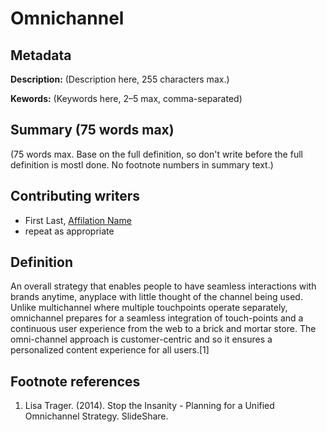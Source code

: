 # Omnichannel

## Metadata

**Description:** (Description here, 255 characters max.)

**Kewords:** (Keywords here, 2–5 max, comma-separated)

## Summary (75 words max)

(75 words max. Base on the full definition, so don't write before the full definition is mostl done. No footnote numbers in summary text.)

## Contributing writers

* First Last, [Affilation Name](url)
* repeat as appropriate

## Definition

An overall strategy that enables people to have seamless interactions with brands anytime, anyplace with little thought of the channel being used.  Unlike multichannel where multiple touchpoints operate separately, omnichannel prepares for a seamless integration of touch-points and a continuous user experience from the web to a brick and mortar store. The omni-channel approach is customer-centric and so it ensures a personalized content experience for all users.[1]

## Footnote references

1. Lisa Trager. (2014). Stop the Insanity - Planning for a Unified Omnichannel Strategy. SlideShare.
